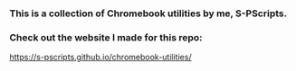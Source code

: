 ### This is a collection of Chromebook utilities by me, S-PScripts.

### Check out the website I made for this repo:
https://s-pscripts.github.io/chromebook-utilities/
